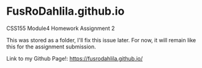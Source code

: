 # FusRoDahlila.github.io
CSS155 Module4 Homework Assignment 2

This was stored as a folder, I'll fix this issue later. For now, it will remain like this for the assignment submission.


Link to my Github Page!: https://fusrodahlila.github.io/

